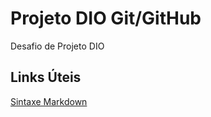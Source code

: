 # Projeto DIO Git/GitHub
Desafio de Projeto DIO

## Links Úteis
[Sintaxe Markdown](https://www.markdownguide.org/basic-syntax/)
